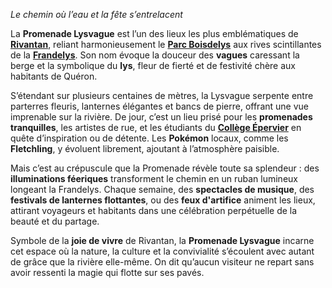 _Le chemin où l’eau et la fête s’entrelacent_

La **Promenade Lysvague** est l’un des lieux les plus emblématiques de **[Rivantan](../../Rivantan)**, reliant harmonieusement le **[Parc Boisdelys](../Parc%20Boisdelys)** aux rives scintillantes de la **[Frandelys](../../Frandelys)**. Son nom évoque la douceur des **vagues** caressant la berge et la symbolique du **lys**, fleur de fierté et de festivité chère aux habitants de Quéron.

S’étendant sur plusieurs centaines de mètres, la Lysvague serpente entre parterres fleuris, lanternes élégantes et bancs de pierre, offrant une vue imprenable sur la rivière. De jour, c’est un lieu prisé pour les **promenades tranquilles**, les artistes de rue, et les étudiants du **[Collège Épervier](../Collège%20Épervier)** en quête d’inspiration ou de détente. Les **Pokémon** locaux, comme les **Fletchling**, y évoluent librement, ajoutant à l’atmosphère paisible.

Mais c’est au crépuscule que la Promenade révèle toute sa splendeur : des **illuminations féeriques** transforment le chemin en un ruban lumineux longeant la Frandelys. Chaque semaine, des **spectacles de musique**, des **festivals de lanternes flottantes**, ou des **feux d'artifice** animent les lieux, attirant voyageurs et habitants dans une célébration perpétuelle de la beauté et du partage.

Symbole de la **joie de vivre** de Rivantan, la **Promenade Lysvague** incarne cet espace où la nature, la culture et la convivialité s’écoulent avec autant de grâce que la rivière elle-même. On dit qu’aucun visiteur ne repart sans avoir ressenti la magie qui flotte sur ses pavés.